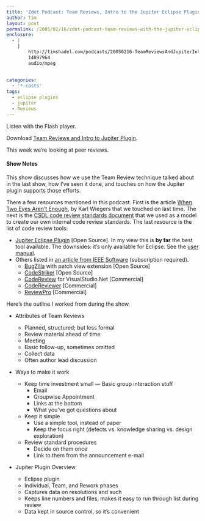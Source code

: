 ```yaml
---
title: 'Zdot Podcast: Team Reviews, Intro to the Jupiter Eclipse Plugin'
author: Tim
layout: post
permalink: /2005/02/16/zdot-podcast-team-reviews-with-the-jupiter-eclipse-plugin/
enclosure:
  - |
    |
        http://timshadel.com/podcasts/20050216-TeamReviewsAndJupiterIntro.mp3
        14897964
        audio/mpeg
        
        
categories:
  - '*-casts'
tags:
  - eclipse plugins
  - jupiter
  - Reviews
---
```

Listen with the Flash player.  


Download [Team Reviews and Intro to Jupiter Plugin][1].

This week we&#8217;re looking at peer reviews.

#### Show Notes

This show discusses how we use the Team Review technique talked about in the last show, how I&#8217;ve seen it done, and touches on how the Jupiter plugin supports those efforts.

There a few resources mentioned in this podcast. First is the article [When Two Eyes Aren&#8217;t Enough][2], by Karl Wiegers that we touched on last time. The next is the [CSDL code review standards document][3] that we used as a model to create our own internal code review standards. The last resource is the list of code review tools:

  * [Jupiter Eclipse Plugin][4] [Open Source]. In my view this is **by far** the best tool available. The downsides: it&#8217;s only available for Eclipse. See the [user manual][5].
  * Others listed in [an article from IEEE Software][6] (subscription required). 
      * [BugZilla][7] with patch view extension [Open Source]
      * [CodeStriker][8] [Open Source]
      * [CodeReview][9] for VisualStudio.Net [Commercial]
      * [CodeReviewer][10] [Commercial]
      * [ReviewPro][11] [Commercial]

Here&#8217;s the outline I worked from during the show.

  * Attributes of Team Reviews 
      * Planned, structured; but less formal 
      * Review material ahead of time 
      * Meeting 
      * Basic follow-up, sometimes omitted 
      * Collect data 
      * Often author lead discussion 

  * Ways to make it work 
      * Keep time investment small &#8212; Basic group interaction stuff 
          * Email 
          * Groupwise Appointment 
          * Links at the bottom 
          * What you&#8217;ve got questions about 
      * Keep it simple 
          * Use a simple tool, instead of paper 
          * Keep the focus right (defects vs. knowledge sharing vs. design exploration) 
      * Review standard procedures 
          * Decide on them once 
          * Link to them from the announcement e-mail 

  * Jupiter Plugin Overview 
      * Eclipse plugin 
      * Individual, Team, and Rework phases 
      * Captures data on resolutions and such 
      * Keeps line numbers and files, makes it easy to run through list during review 
      * Data kept in source control, so it&#8217;s convenient

 [1]: http://timshadel.com/podcasts/20050216-TeamReviewsAndJupiterIntro.mp3
 [2]: http://www.processimpact.com/articles/two_eyes.pdf
 [3]: http://hackydev.ics.hawaii.edu/hackyDevSite/doc/Review.html
 [4]: http://csdl.ics.hawaii.edu/Tools/Jupiter/
 [5]: http://csdl.ics.hawaii.edu/Tools/Jupiter/Core/doc/UsersGuide.html "Jupiter Eclipse Plugin Users Guide"
 [6]: http://csdl2.computer.org/dl/mags/so/2005/01/s1074.pdf "Source Code Review Systems"
 [7]: http://www.bugzilla.org
 [8]: http://codestriker.sourceforge.net
 [9]: http://www.macadamian.com/products/codereview
 [10]: http://www.codehistorian.com/codereviewer-overview.php
 [11]: http://www.sdtcorp.com/reviewpro.html
